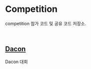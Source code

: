 # Competition
competition 참가 코드 및 공유 코드 저장소.  

</br>

## [Dacon](https://github.com/2hg7274/Competition/tree/main/Dacon) 
Dacon 대회
